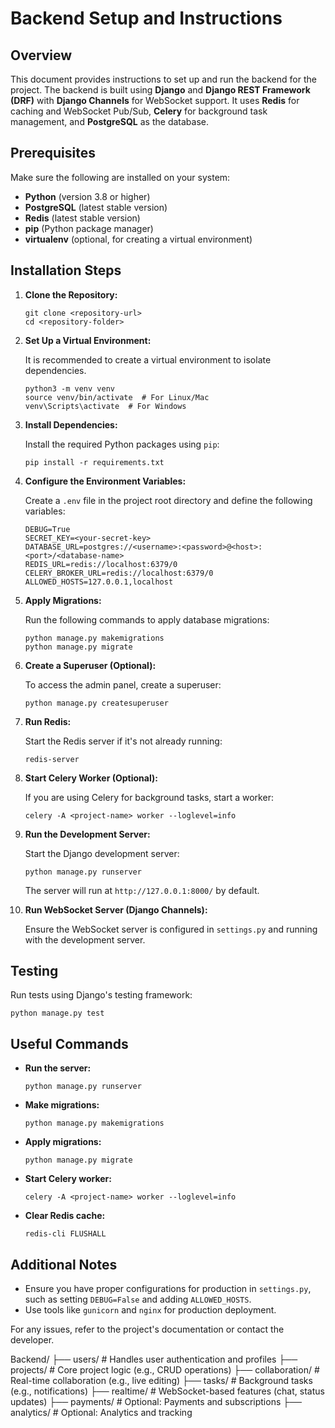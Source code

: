 
# Backend Setup and Instructions

## Overview

This document provides instructions to set up and run the backend for the project. The backend is built using **Django** and **Django REST Framework (DRF)** with **Django Channels** for WebSocket support. It uses **Redis** for caching and WebSocket Pub/Sub, **Celery** for background task management, and **PostgreSQL** as the database.

## Prerequisites

Make sure the following are installed on your system:

- **Python** (version 3.8 or higher)
- **PostgreSQL** (latest stable version)
- **Redis** (latest stable version)
- **pip** (Python package manager)
- **virtualenv** (optional, for creating a virtual environment)

## Installation Steps

1. **Clone the Repository:**
    
    ```
    git clone <repository-url>
    cd <repository-folder>
    ```
    
2. **Set Up a Virtual Environment:**
    
    It is recommended to create a virtual environment to isolate dependencies.
    
    ```
    python3 -m venv venv
    source venv/bin/activate  # For Linux/Mac
    venv\Scripts\activate  # For Windows
    ```
    
3. **Install Dependencies:**
    
    Install the required Python packages using `pip`:
    
    ```
    pip install -r requirements.txt
    ```
    
4. **Configure the Environment Variables:**
    
    Create a `.env` file in the project root directory and define the following variables:
    
    ```
    DEBUG=True
    SECRET_KEY=<your-secret-key>
    DATABASE_URL=postgres://<username>:<password>@<host>:<port>/<database-name>
    REDIS_URL=redis://localhost:6379/0
    CELERY_BROKER_URL=redis://localhost:6379/0
    ALLOWED_HOSTS=127.0.0.1,localhost
    ```
    
5. **Apply Migrations:**
    
    Run the following commands to apply database migrations:
    
    ```
    python manage.py makemigrations
    python manage.py migrate
    ```
    
6. **Create a Superuser (Optional):**
    
    To access the admin panel, create a superuser:
    
    ```
    python manage.py createsuperuser
    ```
    
7. **Run Redis:**
    
    Start the Redis server if it's not already running:
    
    ```
    redis-server
    ```
    
8. **Start Celery Worker (Optional):**
    
    If you are using Celery for background tasks, start a worker:
    
    ```
    celery -A <project-name> worker --loglevel=info
    ```
    
9. **Run the Development Server:**
    
    Start the Django development server:
    
    ```
    python manage.py runserver
    ```
    
    The server will run at `http://127.0.0.1:8000/` by default.
    
10. **Run WebSocket Server (Django Channels):**
    
    Ensure the WebSocket server is configured in `settings.py` and running with the development server.
    

## Testing

Run tests using Django's testing framework:

```
python manage.py test
```

## Useful Commands

- **Run the server:**
    
    ```
    python manage.py runserver
    ```
    
- **Make migrations:**
    
    ```
    python manage.py makemigrations
    ```
    
- **Apply migrations:**
    
    ```
    python manage.py migrate
    ```
    
- **Start Celery worker:**
    
    ```
    celery -A <project-name> worker --loglevel=info
    ```
    
- **Clear Redis cache:**
    
    ```
    redis-cli FLUSHALL
    ```
    

## Additional Notes

- Ensure you have proper configurations for production in `settings.py`, such as setting `DEBUG=False` and adding `ALLOWED_HOSTS`.
- Use tools like `gunicorn` and `nginx` for production deployment.

For any issues, refer to the project's documentation or contact the developer.

Backend/
├── users/                     # Handles user authentication and profiles
├── projects/                  # Core project logic (e.g., CRUD operations)
├── collaboration/             # Real-time collaboration (e.g., live editing)
├── tasks/                     # Background tasks (e.g., notifications)
├── realtime/                  # WebSocket-based features (chat, status updates)
├── payments/                  # Optional: Payments and subscriptions
├── analytics/                 # Optional: Analytics and tracking